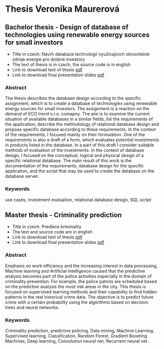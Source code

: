 # Thesis Veronika Maurerová

## Bachelor thesis - Design of database of technologies using renewable energy sources for small investors

- Title in czech: Návrh databáze technologií využívajících obnovitelné zdroje energie pro drobné investory
- The text of thesis is in czech, the source code is in english
- Link to download text of thesis [pdf](http://maurerova.cz/maurever_git/thesis/bachelor/BC_maurerova_veronika.pdf)
- Link to download final presentation slides [pdf](http://maurerova.cz/maurever_git/thesis/bachelor/BC_slides_maurerova_veronika.pdf)

### Abstract
The thesis describes the database design according to the specific assignment, which is to create a database of technologies using renewable energy sources for small investors. The assignment is a reaction on the demand of ECO trend s.r.o. comapny. The aim is to examine the current situation of available databases in a similar fields, list the requirements of the application, describe the methodology of relational database design and propose specific database according to these requirements. In the context of the requirements, I focused mainly on their formulation. One of the requirements is also a draft of a form, which evaluates potential investments in products listed in the database. In a part of this draft I consider suitable methods of evaluation of the investments. In the context of database design, I focused on the conceptual, logical and physical design of a specific relational database. The main result of this work is the documentation of the requirements, database design for the specific application, and the script that may be used to create the database on the database server.

### Keywords
use cases, investment evaluation, relational database design, SQL script

## Master thesis - Criminality prediction

- Title in czech: Predikce kriminality
- The text and source code are in english
- Link to download text of thesis [pdf](http://maurerova.cz/maurever_git/thesis/master/DP_maurerova_veronika.pdf)
- Link to download final presentation slides [pdf](http://maurerova.cz/maurever_git/thesis/master/DP_slides_maurerova_veronika.pdf)

### Abstract
Emphasis on work efficiency and the increasing interest in data processing, Machine learning and Artificial Intelligence caused that the predictive analysis becomes part of the police activities especially in the domain of criminality prevention. For example, the police patrols are scheduled based on the predictive analysis the most risk areas in the city. This thesis is focused on supervised learning methods and their capability to find hidden patterns in the real historical crime data. The objective is to predict future crime with a certain probability using the algorithms based on decision trees and neural networks.

### Keywords
Criminality prediction, predictive policing, Data mining, Machine Learning, Supervised learning, Classification, Random Forest, Gradient Boosting Machines, Deep learning, Convolution neural net, Recurrent neural net.
